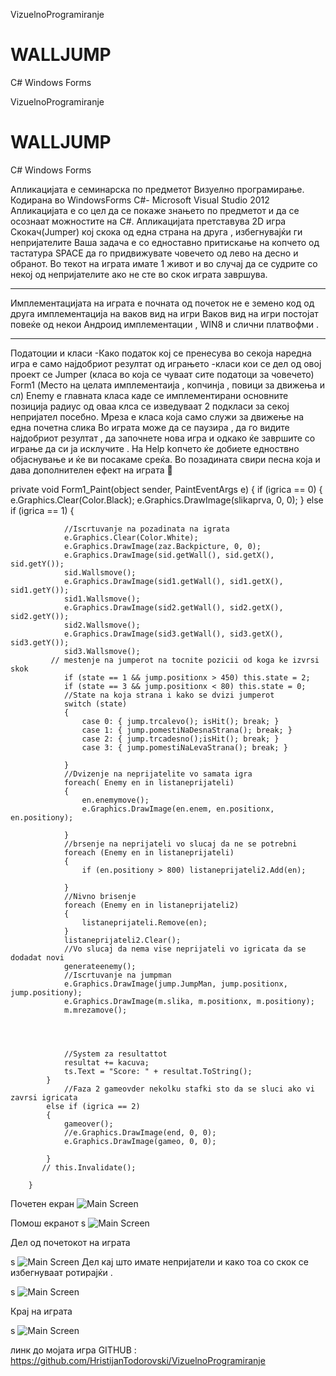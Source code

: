 VizuelnoProgramiranje

WALLJUMP
=====================

C# Windows Forms

VizuelnoProgramiranje

WALLJUMP
=====================

C# Windows Forms

Апликацијата е семинарска по предметот Визуелно програмирање. Кодирана во WindowsForms C#- Microsoft Visual Studio 2012
Апликацијата е со цел да се покаже знањето по предметот и да се осознаат можностите на C#.
Апликацијата претставува 2D игра Скокач(Jumper) кој скока од една страна на друга , избегнувајќи ги непријателите
Ваша задача е со едноставно притискање на копчето од тастатура SPACE да го придвижувате човечето од лево на десно и обранот.
Во текот на играта имате 1 живот и во случај да се судрите со некој од непријателите ако не сте во скок играта завршува.

-----------------------------------

Имплементацијата на играта е почната од почеток не е земено код од друга имплементација на ваков вид на игри
Ваков вид на игри постојат повеќе од некои Андроид имплементации , WIN8 и слични платвофми .

------------------------------------

Податоции и класи
-Како податок кој се пренесува во секоја наредна игра е само најдобриот резултат од играњето
-класи кои се дел од овој проект се 
  Jumper (класа во која се чуваат сите податоци за човечето)
  Form1 (Место на целата имплементаија , копчинја , повици за движења и сл)
Enemy e главната класа каде се имплементирани основните позиција радиус од  оваа клса се изведуваат 2 подкласи за секој непријател посебно.
Мреза е класа која само служи за движење на една почетна слика
  Во играта може да се паузира , да го видите најдобриот резултат , да започнете нова игра и одкако ќе завршите со играње да си ја исклучите . На Help kопчето ќе добиете едноствно објаснување и ќе ви посакаме среќа.
Во позадината свири песна која и дава дополнителен ефект на играта 

  private void Form1_Paint(object sender, PaintEventArgs e)
        {
            if (igrica == 0)
            {
                e.Graphics.Clear(Color.Black);
                e.Graphics.DrawImage(slikaprva, 0, 0);
            }
            else if (igrica == 1)
            {

                //Iscrtuvanje na pozadinata na igrata
                e.Graphics.Clear(Color.White);
                e.Graphics.DrawImage(zaz.Backpicture, 0, 0);
                e.Graphics.DrawImage(sid.getWall(), sid.getX(), sid.getY());
                sid.Wallsmove();
                e.Graphics.DrawImage(sid1.getWall(), sid1.getX(), sid1.getY());
                sid1.Wallsmove();
                e.Graphics.DrawImage(sid2.getWall(), sid2.getX(), sid2.getY());
                sid2.Wallsmove();
                e.Graphics.DrawImage(sid3.getWall(), sid3.getX(), sid3.getY());
                sid3.Wallsmove();
             // mestenje na jumperot na tocnite pozicii od koga ke izvrsi skok
                if (state == 1 && jump.positionx > 450) this.state = 2;
                if (state == 3 && jump.positionx < 80) this.state = 0;
                //State na koja strana i kako se dvizi jumperot 
                switch (state)
                {
                    case 0: { jump.trcalevo(); isHit(); break; }
                    case 1: { jump.pomestiNaDesnaStrana(); break; }
                    case 2: { jump.trcadesno();isHit(); break; }
                    case 3: { jump.pomestiNaLevaStrana(); break; }

                }
                //Dvizenje na neprijatelite vo samata igra
                foreach( Enemy en in listaneprijateli)
                {
                    en.enemymove();
                    e.Graphics.DrawImage(en.enem, en.positionx, en.positiony);
                    
                }
                //brsenje na neprijateli vo slucaj da ne se potrebni
                foreach (Enemy en in listaneprijateli)
                {
                    if (en.positiony > 800) listaneprijateli2.Add(en);
                        
                }
                //Nivno brisenje
                foreach (Enemy en in listaneprijateli2)
                {
                    listaneprijateli.Remove(en);
                }
                listaneprijateli2.Clear();
                //Vo slucaj da nema vise neprijateli vo igricata da se dodadat novi 
                generateenemy();
                //Iscrtuvanje na jumpman
                e.Graphics.DrawImage(jump.JumpMan, jump.positionx, jump.positiony);
                e.Graphics.DrawImage(m.slika, m.positionx, m.positiony);
                m.mrezamove();
              



                //System za resultattot
                resultat += kacuva;
                ts.Text = "Score: " + resultat.ToString();
            }
                //Faza 2 gameovder nekolku stafki sto da se sluci ako vi zavrsi igricata
            else if (igrica == 2)
            {
                gameover();
                //e.Graphics.DrawImage(end, 0, 0);
                e.Graphics.DrawImage(gameo, 0, 0);

            }
           // this.Invalidate();

        }




Почетен екран
<img src="http://i.imgur.com/Y3YwtcG.png" alt="Main Screen" />

Помош екранот
s <img src="http://i.imgur.com/ujLvHFW.png" alt="Main Screen" />




Дел од почетокот на играта

 s <img src="http://i.imgur.com/rurcra1.png" alt="Main Screen" />
Дел кај што имате непријатели и како тоа со скок се избегнуваат ротирајќи .


 
s <img src="http://i.imgur.com/WZQL0ad.png" alt="Main Screen" />

Крај на играта 

s <img src="http://i.imgur.com/Qt54YJ9.png" alt="Main Screen" />



  линк до мојата игра GITHUB : https://github.com/HristijanTodorovski/VizuelnoProgramiranje
